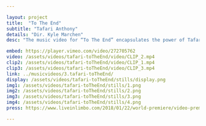 ```yaml
---

layout: project
title:  "To The End"
subtitle: "Tafari Anthony"
details: "Dir. Kyle Marchen"
desc: "The music video for “To The End” encapsulates the power of Tafari’s song in a minimalistic yet bold and lasting experience.<br><br>The screen is split, side by side, into two separate frames. In these frames we see Olympian Nikkita Holder prepare and take off as Tafari performs. Spliced into these motifs are portraits of individuals who exemplify strength in their own right.<br><br>This structure allowed us to showcase moments of love, rebellion, deflation, and perseverance, all while sticking to a stream of conscious style narrative. <br><br>The two frames juxtapose, harmonize, and maybe most importantly reflect - both moments and Tafari himself.<br><br>“I really wanted the visuals for this song to have a strong sense of empowerment and an attitude of “If you work hard you can achieve whatever you want.” Keeping that mentality alive can be very hard when life starts to get crazy, and sometimes we just need a little reminder. I was lucky enough to have Olympian Nikkita Holder star in the video… She’s one of my best friends so really she couldn’t say no! The amount of dedication and work involved in training for something like the Olympics made her story a perfect one to really bring out the message of the song.”<br><br>-Tafari Anthony"

embed: https://player.vimeo.com/video/272705762
video: /assets/videos/tafari-toTheEnd/video/CLIP_2.mp4
clip2: /assets/videos/tafari-toTheEnd/video/CLIP_1.mp4
clip3: /assets/videos/tafari-toTheEnd/video/CLIP_3.mp4
link: ../musicvideos/3.tafari-toTheEnd/
display: /assets/videos/tafari-toTheEnd/stills/display.png
img1: /assets/videos/tafari-toTheEnd/stills/1.png
img2: /assets/videos/tafari-toTheEnd/stills/2.png
img3: /assets/videos/tafari-toTheEnd/stills/3.png
img4: /assets/videos/tafari-toTheEnd/stills/4.png
press: https://www.liveinlimbo.com/2018/01/22/world-premiere/video-premiere-to-the-end-by-tafari-anthony.html

---
```


